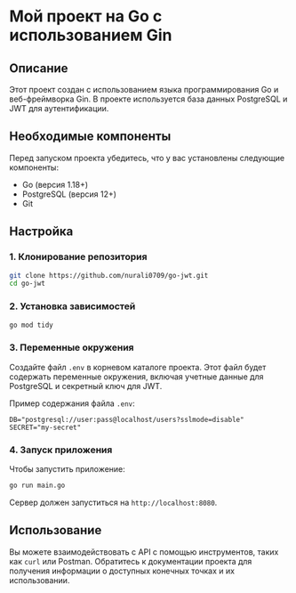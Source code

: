 
# Мой проект на Go с использованием Gin

## Описание

Этот проект создан с использованием языка программирования Go и веб-фреймворка Gin. В проекте используется база данных PostgreSQL и JWT для аутентификации.

## Необходимые компоненты

Перед запуском проекта убедитесь, что у вас установлены следующие компоненты:

- Go (версия 1.18+)
- PostgreSQL (версия 12+)
- Git

## Настройка

### 1. Клонирование репозитория

```bash
git clone https://github.com/nurali0709/go-jwt.git
cd go-jwt
```

### 2. Установка зависимостей

```bash
go mod tidy
```

### 3. Переменные окружения

Создайте файл `.env` в корневом каталоге проекта. Этот файл будет содержать переменные окружения, включая учетные данные для PostgreSQL и секретный ключ для JWT.

Пример содержания файла `.env`:

```dotenv
DB="postgresql://user:pass@localhost/users?sslmode=disable"
SECRET="my-secret"
```

### 4. Запуск приложения

Чтобы запустить приложение:

```bash
go run main.go
```

Сервер должен запуститься на `http://localhost:8080`.


## Использование

Вы можете взаимодействовать с API с помощью инструментов, таких как `curl` или Postman. Обратитесь к документации проекта для получения информации о доступных конечных точках и их использовании.
